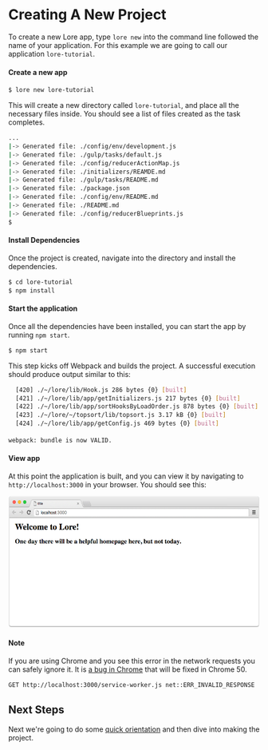 # Creating A New Project

To create a new Lore app, type `lore new` into the command line followed the name of your application. For this example
we are going to call our application `lore-tutorial`.

#### Create a new app

```sh
$ lore new lore-tutorial
```

This will create a new directory called `lore-tutorial`, and place all the necessary files inside. You should see 
a list of files created as the task completes.


```sh
...
|-> Generated file: ./config/env/development.js
|-> Generated file: ./gulp/tasks/default.js
|-> Generated file: ./config/reducerActionMap.js
|-> Generated file: ./initializers/REAMDE.md
|-> Generated file: ./gulp/tasks/README.md
|-> Generated file: ./package.json
|-> Generated file: ./config/env/README.md
|-> Generated file: ./README.md
|-> Generated file: ./config/reducerBlueprints.js
$
```

#### Install Dependencies

Once the project is created, navigate into the directory and install the dependencies.

```sh
$ cd lore-tutorial
$ npm install
```

#### Start the application

Once all the dependencies have been installed, you can start the app by running `npm start`.

```sh
$ npm start
```

This step kicks off Webpack and builds the project.  A successful execution should produce output similar to this:

```sh
  [420] ./~/lore/lib/Hook.js 286 bytes {0} [built]
  [421] ./~/lore/lib/app/getInitializers.js 217 bytes {0} [built]
  [422] ./~/lore/lib/app/sortHooksByLoadOrder.js 878 bytes {0} [built]
  [423] ./~/lore/~/topsort/lib/topsort.js 3.17 kB {0} [built]
  [424] ./~/lore/lib/app/getConfig.js 469 bytes {0} [built]

webpack: bundle is now VALID.
```

#### View app

At this point the application is built, and you can view it by navigating to `http://localhost:3000` in your 
browser.  You should see this:

![New Lore App](../../images/step0-1.png)

#### Note
If you are using Chrome and you see this error in the network requests you can safely ignore it.  It is 
[a bug in Chrome](https://github.com/google/web-starter-kit/issues/807) that will be fixed in Chrome 50.

```sh
GET http://localhost:3000/service-worker.js net::ERR_INVALID_RESPONSE
```

## Next Steps

Next we're going to do some [quick orientation](./Step0c.md) and then dive into making the project.
